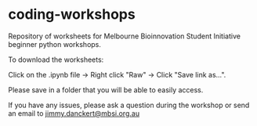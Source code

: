 # coding-workshops
Repository of worksheets for Melbourne Bioinnovation Student Initiative beginner python workshops.

To download the worksheets:

Click on the .ipynb file -> Right click "Raw" -> Click "Save link as...".

Please save in a folder that you will be able to easily access.

If you have any issues, please ask a question during the workshop or send an email to jimmy.danckert@mbsi.org.au
